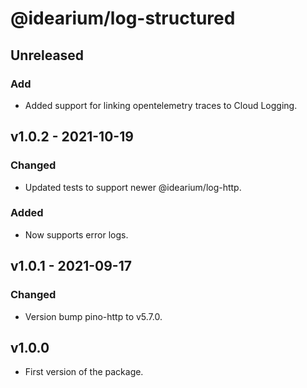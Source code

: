 # @idearium/log-structured

## Unreleased

### Add

-   Added support for linking opentelemetry traces to Cloud Logging.

## v1.0.2 - 2021-10-19

### Changed

-   Updated tests to support newer @idearium/log-http.

### Added

-   Now supports error logs.

## v1.0.1 - 2021-09-17

### Changed

-   Version bump pino-http to v5.7.0.

## v1.0.0

-   First version of the package.
